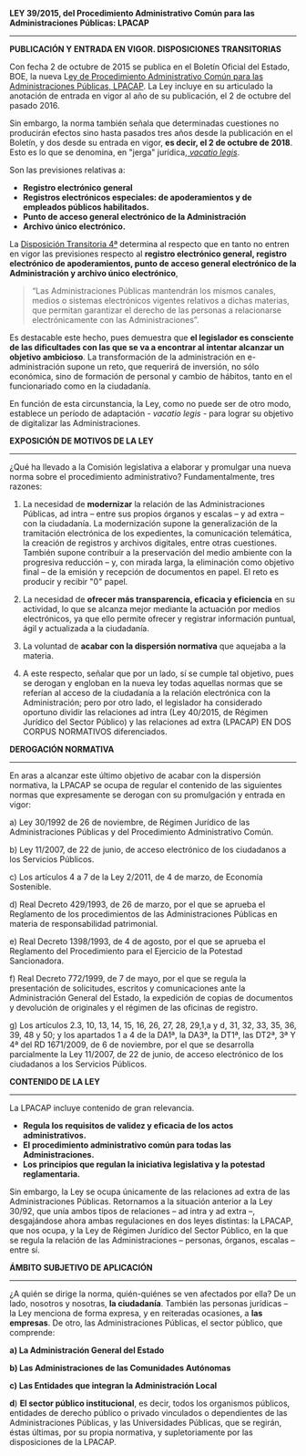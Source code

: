 **LEY 39/2015, del Procedimiento Administrativo Común para las Administraciones Públicas: LPACAP**

---

**PUBLICACIÓN Y ENTRADA EN VIGOR. DISPOSICIONES TRANSITORIAS**

Con fecha 2 de octubre de 2015 se publica en el Boletín Oficial del Estado, BOE, la nueva L[ey de Procedimiento Administrativo Común para las Administraciones Públicas, LPACAP](https://www.boe.es/buscar/act.php?id=BOE-A-2015-10565). La Ley incluye en su articulado la anotación de entrada en vigor al año de su publicación, el 2 de octubre del pasado 2016.

Sin embargo, la norma también señala que determinadas cuestiones no producirán efectos sino hasta pasados tres años desde la publicación en el Boletín, y dos desde su entrada en vigor, **es decir, el 2 de octubre de 2018**. Esto es lo que se denomina, en "jerga" jurídica,[ _vacatio legis_](http://dej.rae.es/#/entry-id/E242260).

Son las previsiones relativas a:

* **Registro electrónico general**
* **Registros electrónicos especiales: de apoderamientos y de empleados públicos habilitados.**
* **Punto de acceso general electrónico de la Administración**
* **Archivo único electrónico.**

La [Disposición Transitoria 4ª](https://www.boe.es/buscar/act.php?id=BOE-A-2015-10565&tn=1&p=20151002#dtcuaa) determina al respecto que en tanto no entren en vigor las previsiones respecto al **registro electrónico general, registro electrónico de apoderamientos, punto de acceso general electrónico de la Administración y archivo único electrónico**,

> “Las Administraciones Públicas mantendrán los mismos canales, medios o sistemas electrónicos vigentes relativos a   dichas materias, que permitan garantizar el derecho de las personas a relacionarse electrónicamente con las Administraciones”.

Es destacable este hecho, pues demuestra que **el legislador es consciente de las dificultades con las que se va a encontrar al intentar alcanzar un objetivo ambicioso**. La transformación de la administración en e-administración supone un reto, que requerirá de inversión, no sólo económica, sino de formación de personal y cambio de hábitos, tanto en el funcionariado como en la ciudadanía.

En función de esta circunstancia, la Ley, como no puede ser de otro modo, establece un  período de adaptación - _vacatio legis_  - para lograr su objetivo de digitalizar las Administraciones.

**EXPOSICIÓN DE MOTIVOS DE LA LEY**

---

¿Qué ha llevado a la Comisión legislativa a elaborar y promulgar una nueva norma sobre el procedimiento administrativo? Fundamentalmente, tres razones:

1. La necesidad de **modernizar** la relación de las Administraciones Públicas, ad intra – entre sus propios órganos y escalas – y ad extra – con la ciudadanía. La modernización supone la generalización de la tramitación electrónica de los expedientes, la comunicación telemática, la creación de registros y archivos digitales, entre otras cuestiones. También supone contribuir a la preservación del medio ambiente con la progresiva reducción – y, con mirada larga, la eliminación como objetivo final – de la emisión y recepción de documentos en papel. El reto es producir y recibir "0" papel.
2. La necesidad de **ofrecer más transparencia, eficacia y eficiencia** en su actividad, lo que se alcanza mejor mediante la actuación por medios electrónicos, ya que ello permite ofrecer y registrar información puntual, ágil y actualizada a la ciudadanía.
3. La voluntad de **acabar con la dispersión normativa** que aquejaba a la materia.

4. A este respecto, señalar que por un lado, sí se cumple tal objetivo, pues se derogan y engloban en la nueva ley todas aquellas normas que se referían al acceso de la ciudadanía a la relación electrónica con la Administración; pero por otro lado, el legislador ha considerado oportuno dividir las relaciones ad intra \(Ley 40/2015, de Régimen Jurídico del Sector Público\) y las relaciones ad extra \(LPACAP\) EN DOS CORPUS NORMATIVOS diferenciados.

**DEROGACIÓN NORMATIVA**

---

En aras a alcanzar este último objetivo de acabar con la dispersión normativa, la LPACAP se ocupa de regular el contenido de las siguientes normas que expresamente se derogan con su promulgación y entrada en vigor:

a\) Ley 30/1992 de 26 de noviembre, de Régimen Jurídico de las Administraciones Públicas y del Procedimiento Administrativo Común.

b\) Ley 11/2007, de 22 de junio, de acceso electrónico de los ciudadanos a los Servicios Públicos.

c\) Los artículos 4 a 7 de la Ley 2/2011, de 4 de marzo, de Economía Sostenible.

d\) Real Decreto 429/1993, de 26 de marzo, por el que se aprueba el Reglamento de los procedimientos de las Administraciones Públicas en materia de responsabilidad patrimonial.

e\) Real Decreto 1398/1993, de 4 de agosto, por el que se aprueba el Reglamento del Procedimiento para el Ejercicio de la Potestad Sancionadora.

f\) Real Decreto 772/1999, de 7 de mayo, por el que se regula la presentación de solicitudes, escritos y comunicaciones ante la Administración General del Estado, la expedición de copias de documentos y devolución de originales y el régimen de las oficinas de registro.

g\) Los artículos 2.3, 10, 13, 14, 15, 16, 26, 27, 28, 29,1,a y d, 31, 32, 33, 35, 36, 39, 48 y 50; y los apartados 1 a 4 de la DA1ª, la DA3ª, la DT1ª, las DT2ª, 3ª Y 4ª del RD 1671/2009, de 6 de noviembre, por el que se desarrolla parcialmente la Ley 11/2007, de 22 de junio, de acceso electrónico de los ciudadanos a los Servicios Públicos.

**CONTENIDO DE LA LEY**

---

La LPACAP incluye contenido de gran relevancia.

* **Regula los requisitos de validez y eficacia de los actos administrativos.**
* **El procedimiento administrativo común para todas las Administraciones.**
* **Los principios que regulan la iniciativa legislativa y la potestad reglamentaria.**

Sin embargo, la Ley se ocupa únicamente de las relaciones ad extra de las Administraciones Públicas. Retornamos a la situación anterior a la Ley 30/92, que unía ambos tipos de relaciones – ad intra y ad extra –, desgajándose ahora ambas regulaciones en dos leyes distintas: la LPACAP, que nos ocupa, y la Ley de Régimen Jurídico del Sector Público, en la que se regula la relación de las Administraciones – personas, órganos, escalas – entre sí.

**ÁMBITO SUBJETIVO DE APLICACIÓN**

---

¿A quién se dirige la norma, quién-quiénes se ven afectados por ella? De un lado, nosotros y nosotras, **la ciudadanía**. También las personas jurídicas – la Ley menciona de forma expresa, y en reiteradas ocasiones, a **las empresas**. De otro, las Administraciones Públicas, el sector público, que comprende:

**a\) La Administración General del Estado**

**b\) Las Administraciones de las Comunidades Autónomas**

**c\) Las Entidades que integran la Administración Local**

**d**\) **El sector público institucional**, es decir, todos los organismos públicos, entidades de derecho público o privado vinculados o dependientes de las Administraciones Públicas, y las Universidades Públicas, que se regirán, éstas últimas, por su propia normativa, y supletoriamente por las disposiciones de la LPACAP.

